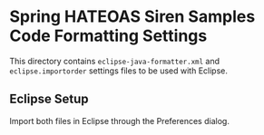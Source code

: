 # Spring HATEOAS Siren Samples Code Formatting Settings

This directory contains `eclipse-java-formatter.xml` and `eclipse.importorder` settings files to be used with Eclipse.

## Eclipse Setup

Import both files in Eclipse through the Preferences dialog.
